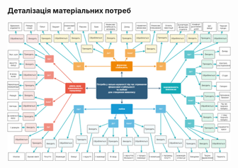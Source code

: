### Деталізація матеріальних потреб
![Image alt](https://github.com/oleksandrblazhko/ai-212-yaroshuk/blob/ai-212-yaroschuk-labotatory-work-1/1-SoftwareRequirements/1.1-DeterminingConsumerNeeds/1.1.2-MaterialNeedsDetails/MindMap.png)

